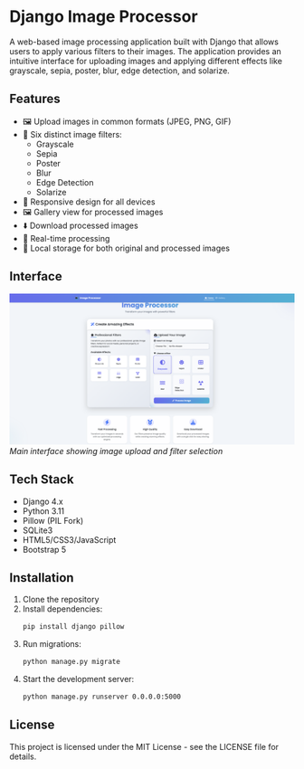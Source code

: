 
# Django Image Processor

A web-based image processing application built with Django that allows users to apply various filters to their images. The application provides an intuitive interface for uploading images and applying different effects like grayscale, sepia, poster, blur, edge detection, and solarize.

## Features

- 🖼️ Upload images in common formats (JPEG, PNG, GIF)
- 🎨 Six distinct image filters:
  - Grayscale
  - Sepia
  - Poster
  - Blur
  - Edge Detection
  - Solarize
- 📱 Responsive design for all devices
- 🖼️ Gallery view for processed images
- ⬇️ Download processed images
- 🔄 Real-time processing
- 💾 Local storage for both original and processed images

## Interface

![Django Image Processor Interface](interface.png)
*Main interface showing image upload and filter selection*

## Tech Stack

- Django 4.x
- Python 3.11
- Pillow (PIL Fork)
- SQLite3
- HTML5/CSS3/JavaScript
- Bootstrap 5

## Installation

1. Clone the repository
2. Install dependencies:
   ```bash
   pip install django pillow
   ```
3. Run migrations:
   ```bash
   python manage.py migrate
   ```
4. Start the development server:
   ```bash
   python manage.py runserver 0.0.0.0:5000
   ```

## License

This project is licensed under the MIT License - see the LICENSE file for details.
